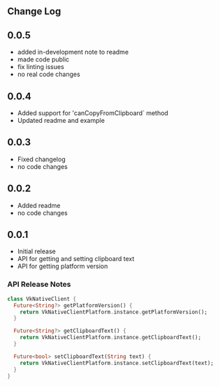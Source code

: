 ## Change Log

## 0.0.5

- added in-development note to readme
- made code public
- fix linting issues
- no real code changes

## 0.0.4

- Added support for 'canCopyFromClipboard` method
- Updated readme and example

## 0.0.3

- Fixed changelog
- no code changes

## 0.0.2

- Added readme
- no code changes

## 0.0.1

- Initial release
- API for getting and setting clipboard text
- API for getting platform version

### API Release Notes

```dart
class VkNativeClient {
  Future<String?> getPlatformVersion() {
    return VkNativeClientPlatform.instance.getPlatformVersion();
  }

  Future<String?> getClipboardText() {
    return VkNativeClientPlatform.instance.getClipboardText();
  }

  Future<bool> setClipboardText(String text) {
    return VkNativeClientPlatform.instance.setClipboardText(text);
  }
}
```
